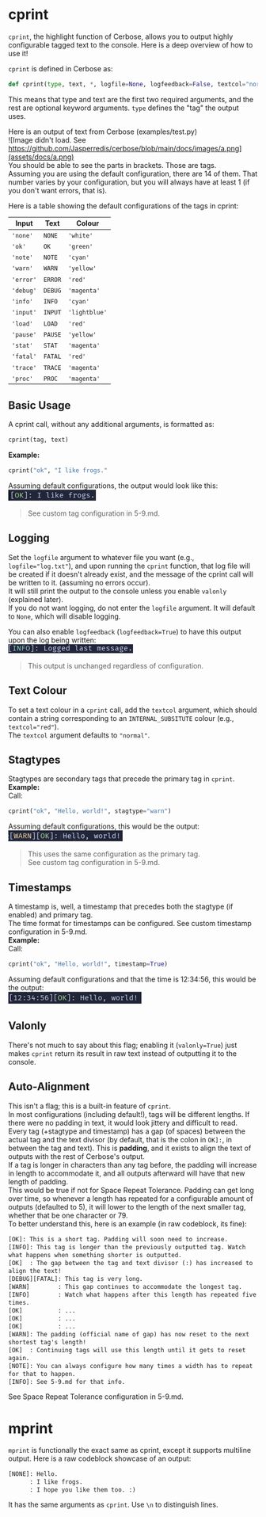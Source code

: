 # cprint
`cprint`, the highlight function of Cerbose, allows you to output highly configurable tagged text to the console. Here is a deep overview of how to use it!

`cprint` is defined in Cerbose as:
```python
def cprint(type, text, *, logfile=None, logfeedback=False, textcol="normal", stagtype=None, timestamp=False, valonly=False):
```

This means that type and text are the first two required arguments, and the rest are optional keyword arguments.
`type` defines the "tag" the output uses.  

Here is an output of text from Cerbose (examples/test.py)  
![Image didn't load. See https://github.com/Jasperredis/cerbose/blob/main/docs/images/a.png](assets/docs/a.png)  
You should be able to see the parts in brackets. Those are tags.  
Assuming you are using the default configuration, there are 14 of them. That number varies by your configuration, but you will always have at least 1 (if you don't want errors, that is).

Here is a table showing the default configurations of the tags in cprint:

| Input | Text | Colour |
| --- | --- | --- |
| `'none'` | `NONE` | `'white'` |
| `'ok'` | `OK` | `'green'` |
| `'note'` | `NOTE` | `'cyan'` |
| `'warn'` | `WARN` | `'yellow'` |
| `'error'` | `ERROR` | `'red'` |
| `'debug'` | `DEBUG` | `'magenta'` |
| `'info'` | `INFO` | `'cyan'` |
| `'input'` | `INPUT` | `'lightblue'` |
| `'load'` | `LOAD` | `'red'` |
| `'pause'` | `PAUSE` | `'yellow'` |
| `'stat'` | `STAT` | `'magenta'` |
| `'fatal'` | `FATAL` | `'red'` |
| `'trace'` | `TRACE` | `'magenta'` |
| `'proc'` | `PROC` | `'magenta'` |

## Basic Usage
A cprint call, without any additional arguments, is formatted as:
```python
cprint(tag, text)
```

**Example:**
```python
cprint("ok", "I like frogs."
```
Assuming default configurations, the output would look like this:  
![`[OK]: I like frogs.`](assets/docs/c.png)

> See custom tag configuration in 5-9.md.

## Logging
Set the `logfile` argument to whatever file you want (e.g., `logfile="log.txt"`), and upon running the `cprint` function, that log file will be created if it doesn't already exist, and the message of the cprint call will be written to it. (assuming no errors occur).  
It will still print the output to the console unless you enable `valonly` (explained later).  
If you do not want logging, do not enter the `logfile` argument. It will default to `None`, which will disable logging.

You can also enable `logfeedback` (`logfeedback=True`) to have this output upon the log being written:  
![`[INFO]: Logged last message.`](assets/docs/b.png)
> This output is unchanged regardless of configuration.

## Text Colour
To set a text colour in a `cprint` call, add the `textcol` argument, which should contain a string corresponding to an `INTERNAL_SUBSITUTE` colour (e.g., `textcol="red"`).  
The `textcol` argument defaults to `"normal"`.

## Stagtypes
Stagtypes are secondary tags that precede the primary tag in `cprint`.  
**Example:**  
Call:  
```python
cprint("ok", "Hello, world!", stagtype="warn")
```
Assuming default configurations, this would be the output:  
![`[WARN][OK]: Hello, world!](assets/docs/d.png)

> This uses the same configuration as the primary tag.  
See custom tag configuration in 5-9.md.

## Timestamps
A timestamp is, well, a timestamp that precedes both the stagtype (if enabled) and primary tag.  
The time format for timestamps can be configured. See custom timestamp configuration in 5-9.md.  
**Example:**  
Call:
```python
cprint("ok", "Hello, world!", timestamp=True)
```
Assuming default configurations and that the time is 12:34:56, this would be the output:  
![`[12:34:56][OK]: Hello, world!](assets/docs/e.png)

## Valonly
There's not much to say about this flag; enabling it (`valonly=True`) just makes `cprint` return its result in raw text instead of outputting it to the console.

## Auto-Alignment
This isn't a flag; this is a built-in feature of `cprint`.  
In most configurations (including default!), tags will be different lengths. If there were no padding in text, it would look jittery and difficult to read.  
Every tag (+stagtype and timestamp) has a gap (of spaces) between the actual tag and the text divisor (by default, that is the colon in `OK]:`, in between the tag and text). This is **padding**, and it exists to align the text of outputs with the rest of Cerbose's output.  
If a tag is longer in characters than any tag before, the padding will increase in length to accommodate it, and all outputs afterward will have that new length of padding.  
This would be true if not for Space Repeat Tolerance. Padding can get long over time, so whenever a length has repeated for a configurable amount of outputs (defaulted to 5), it will lower to the length of the next smaller tag, whether that be one character or 79.  
To better understand this, here is an example (in raw codeblock, its fine):
```plaintext
[OK]: This is a short tag. Padding will soon need to increase.
[INFO]: This tag is longer than the previously outputted tag. Watch what happens when something shorter is outputted.
[OK]  : The gap between the tag and text divisor (:) has increased to align the text!
[DEBUG][FATAL]: This tag is very long.
[WARN]        : This gap continues to accommodate the longest tag.
[INFO]        : Watch what happens after this length has repeated five times.
[OK]          : ...
[OK]          : ...
[OK]          : ...
[WARN]: The padding (official name of gap) has now reset to the next shortest tag's length!
[OK]  : Continuing tags will use this length until it gets to reset again.
[NOTE]: You can always configure how many times a width has to repeat for that to happen.
[INFO]: See 5-9.md for that info.
```

See Space Repeat Tolerance configuration in 5-9.md.

# mprint
`mprint` is functionally the exact same as cprint, except it supports multiline output. Here is a raw codeblock showcase of an output:
```plaintext
[NONE]: Hello.
      : I like frogs.
      : I hope you like them too. :)
```
It has the same arguments as `cprint`. Use `\n` to distinguish lines.
